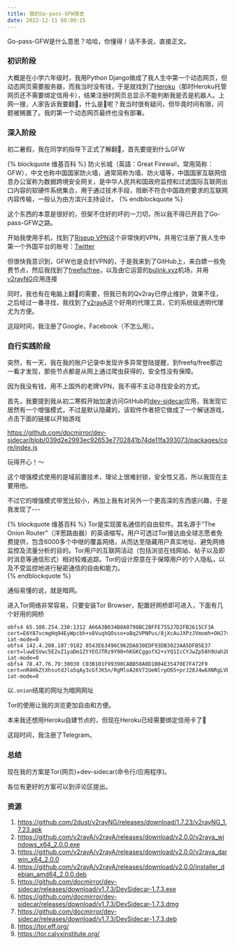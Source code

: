 ```yaml
---
title: 我的Go-pass-GFW简史
date: 2022-12-11 08:09:15
---
```


Go-pass-GFW是什么意思？哈哈，你懂得！话不多说，直接正文。

### 初识阶段

大概是在小学六年级时，我用Python Django做成了我人生中第一个动态网页，但动态网页需要服务器，而我当时没有钱，于是就找到了[Heroku](https://www.heroku.com/)（那时Heroku托管网页还不需要绑定信用卡），结果注册时网页总显示不能判断我是否是机器人。上网一搜，人家告诉我要翻🧱，什么是🧱呢？我当时很有疑问，但毕竟时间有限，问题被搁置了。我的第一个动态网页最终也没有部署。

### 深入阶段

初二暑假，我在同学的指导下正式了解翻🧱，首先要提到什么GFW

{% blockquote 维基百科 %}
防火长城（英語：Great Firewall，常用简称：GFW），中文也称中国国家防火墙，通常简称为墙、防火墙等，中国国家互联网信息办公室称为数据跨境安全网关，是中华人民共和国政府监控和过滤国际互联网出口内容的软硬件系统集合，用于通过技术手段，阻断不符合中国政府要求的互联网内容传输，一般认为由方滨兴主持设计。 
{% endblockquote %}


这个东西的本意是很好的，但架不住好的坏的一刀切，所以我不得已开启了Go-pass-GFW之路。

开始我使用手机，找到了[Riseup VPN](https://f-droid.org/zh_Hans/packages/se.leap.riseupvpn/)这个非常快的VPN，并用它注册了我人生中第一个外国平台的账号：[Twitter](https://twitter.com/zhuangzhuang82)

但很快我意识到，GFW也是会封VPN的，于是我来到了GitHub上，来白嫖一些免费节点，然后我找到了[freefq/free](https://github.com/freefq/free)，以及由它运营的[bulink.xyz](https://bulink.xyz/)机场，并用[v2rayNG](https://github.com/2dust/v2rayNG)应用连接

同时，我也有在电脑上翻🧱的需要，但我已有的Qv2ray已停止维护，效果不佳，之后经过一番寻找，我找到了[v2rayA](https://github.com/v2rayA/v2rayA)这个好用的代理工具，它的系统级透明代理尤为方便。

这段时间，我注册了Google，Facebook（不怎么用）。

### 自行实践阶段

突然，有一天，我在我的账户记录中发现许多异常登陆提醒，到freefq/free那边一看才发现，那些节点都是从网上通过爬虫获得的，安全性没有保障。

因为我没有钱，用不上国外的老牌VPN，我不得不主动寻找安全的方式。

首先，我要提到我从初二寒假开始加速访问GitHub的[dev-sidecar](https://github.com/docmirror/dev-sidecar)应用，我发现它居然有一个增强模式，不过是默认隐藏的，该软件作者把它做成了一个解谜游戏，点击下面的链接以开始游戏

<https://github.com/docmirror/dev-sidecar/blob/039d2e2993ec92653e7702841b74de11fa393073/packages/core/index.js>

玩得开心！～

这个增强模式使用的是域前置技术，理论上很难封锁，安全性又高，所以我现在主要用他。

不过它的增强模式带宽比较小，再加上我有对另外一个更高深的东西感兴趣，于是我发现了---

{% blockquote 维基百科 %}
Tor是实现匿名通信的自由软件。其名源于“The Onion Router”（洋葱路由器）的英语缩写。用户可透过Tor接达由全球志愿者免费提供，包含6000多个中继的覆盖网络，从而达至隐藏用户真实地址、避免网络监控及流量分析的目的。Tor用户的互联网活动（包括浏览在线网站、帖子以及即时消息等通信形式）相对较难追踪。Tor的设计原意在于保障用户的个人隐私，以及不受监控地进行秘密通信的自由和能力。  
{% endblockquote %}

通俗易懂的说，就是暗网。

进入Tor网络非常容易，只要安装Tor Browser，配置好网桥即可进入，下面有几个好用的网桥

```
obfs4 65.108.254.230:1312 A66A3B034B8A0798BC2BFFE75527D2FB2615CF3A cert=E6Y87vcmgHq94EyWpcbh+x8VuqhQOsso+oBq2VPNPus/8jXcAuJXPzJVmomh+OHJ7s5dQQ iat-mode=0
obfs4 142.4.208.107:9182 8543E63496C962DA830EDF93DB3023AA5DFB5E37 cert=luwESVwc5E2xZ1yaDm1ZtYEOJTRz9Y90+hKGKCggofX2+sYQ1IcCYJwZp58h9Uah2BaEfg iat-mode=0
obfs4 78.47.76.79:30030 C03B101F99390CABB58A0D1B04E35470E7F472F9 cert=nR4HkZtXhsutdJla5qAy3cGfJKSn/RgMloA26V72UeNlrpO65+prJ28J4w6XNRgLVBX0EQ iat-mode=0
```

以`.onion`结尾的网址为暗网网址

Tor的使用让我的浏览更加自由和方便。

本来我还想用Heroku自建节点的，但现在Heroku已经需要绑定信用卡了🤣

这段时间，我注册了Telegram。

### 总结

现在我的方案是Tor(网页)+dev-sidecar(命令行/应用程序)。

各位有更好的方案可以到评论区提出。

### 资源

1. <https://github.com/2dust/v2rayNG/releases/download/1.7.23/v2rayNG_1.7.23.apk>
2. <https://github.com/v2rayA/v2rayA/releases/download/v2.0.0/v2raya_windows_x64_2.0.0.exe>
3. <https://github.com/v2rayA/v2rayA/releases/download/v2.0.0/v2raya_darwin_x64_2.0.0>
4. <https://github.com/v2rayA/v2rayA/releases/download/v2.0.0/installer_debian_amd64_2.0.0.deb>
5. <https://github.com/docmirror/dev-sidecar/releases/download/v1.7.3/DevSidecar-1.7.3.exe>
6. <https://github.com/docmirror/dev-sidecar/releases/download/v1.7.3/DevSidecar-1.7.3.dmg>
7. <https://github.com/docmirror/dev-sidecar/releases/download/v1.7.3/DevSidecar-1.7.3.deb>
8. <https://tor.eff.org/>
9. <https://tor.calyxinstitute.org/>